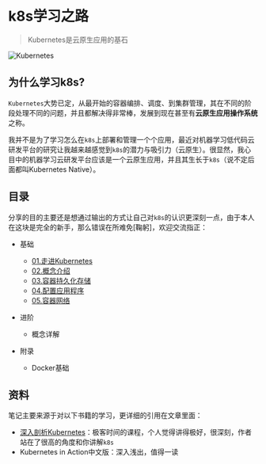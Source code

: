 # k8s学习之路

> Kubernetes是云原生应用的基石

![Kubernetes](https://gitee.com/howie6879/oss/raw/master/uPic/kubernetes-high-level-component-archtecture.jpg)

## 为什么学习k8s?

`Kubernetes`大势已定，从最开始的容器编排、调度、到集群管理，其在不同的阶段处理不同的问题，并且都解决得非常棒，发展到现在甚至有**云原生应用操作系统**之称。

我并不是为了学习怎么在`k8s`上部署和管理一个个应用，最近对机器学习低代码云研发平台的研究让我越来越感觉到`k8s`的潜力与吸引力（云原生）。很显然，我心目中的机器学习云研发平台应该是一个云原生应用，并且其生长于`k8s`（说不定后面都叫Kubernetes Native）。

## 目录

分享的目的主要还是想通过输出的方式让自己对`k8s`的认识更深刻一点，由于本人在这块是完全的新手，那么错误在所难免[鞠躬]，欢迎交流指正：

- 基础
  - [01.走进Kubernetes](./01.基础.k8s学习之路/01.走进Kubernetes.md)
  - [02.概念介绍](./01.基础.k8s学习之路/02.概念介绍.md)
  - [03.容器持久化存储](./01.基础.k8s学习之路/03.容器持久化存储.md)
  - [04.配置应用程序](./01.基础.k8s学习之路/04.配置应用程序.md)
  - [05.容器网络](./01.基础.k8s学习之路/05.容器网络.md)
  
- 进阶
  - 概念详解
- 附录
  - Docker基础

## 资料

笔记主要来源于对以下书籍的学习，更详细的引用在文章里面：

- [深入剖析Kubernetes](https://time.geekbang.org/column/intro/100015201?code=UhApqgxa4VLIA591OKMTemuH1%2FWyLNNiHZ2CRYYdZzY%3D)：极客时间的课程，个人觉得讲得极好，很深刻，作者站在了很高的角度和你讲解`k8s`
- Kubernetes in Action中文版：深入浅出，值得一读


